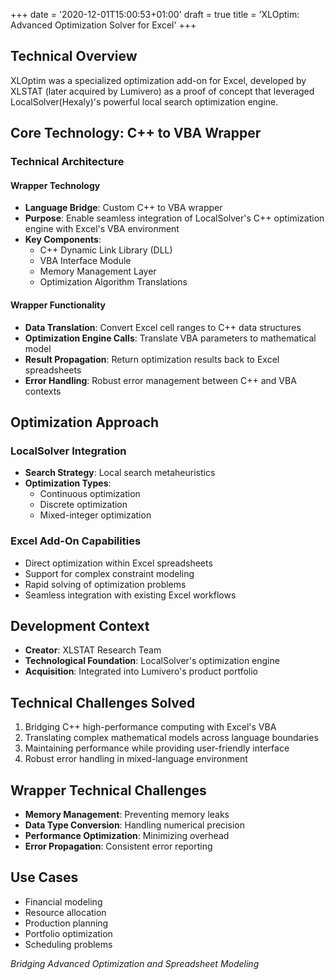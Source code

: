 +++
date = '2020-12-01T15:00:53+01:00'
draft = true
title = 'XLOptim: Advanced Optimization Solver for Excel'
+++

## Technical Overview

XLOptim was a specialized optimization add-on for Excel, developed by XLSTAT (later acquired by Lumivero) as a proof of concept that leveraged LocalSolver(Hexaly)'s powerful local search optimization engine.

## Core Technology: C++ to VBA Wrapper

### Technical Architecture

#### Wrapper Technology
- **Language Bridge**: Custom C++ to VBA wrapper
- **Purpose**: Enable seamless integration of LocalSolver's C++ optimization engine with Excel's VBA environment
- **Key Components**:
    - C++ Dynamic Link Library (DLL)
    - VBA Interface Module
    - Memory Management Layer
    - Optimization Algorithm Translations

#### Wrapper Functionality
- **Data Translation**: Convert Excel cell ranges to C++ data structures
- **Optimization Engine Calls**: Translate VBA parameters to mathematical model
- **Result Propagation**: Return optimization results back to Excel spreadsheets
- **Error Handling**: Robust error management between C++ and VBA contexts



## Optimization Approach

### LocalSolver Integration
- **Search Strategy**: Local search metaheuristics
- **Optimization Types**:
    - Continuous optimization
    - Discrete optimization
    - Mixed-integer optimization

### Excel Add-On Capabilities
- Direct optimization within Excel spreadsheets
- Support for complex constraint modeling
- Rapid solving of optimization problems
- Seamless integration with existing Excel workflows

## Development Context

- **Creator**: XLSTAT Research Team
- **Technological Foundation**: LocalSolver's optimization engine
- **Acquisition**: Integrated into Lumivero's product portfolio

## Technical Challenges Solved

1. Bridging C++ high-performance computing with Excel's VBA
2. Translating complex mathematical models across language boundaries
3. Maintaining performance while providing user-friendly interface
4. Robust error handling in mixed-language environment

## Wrapper Technical Challenges

- **Memory Management**: Preventing memory leaks
- **Data Type Conversion**: Handling numerical precision
- **Performance Optimization**: Minimizing overhead
- **Error Propagation**: Consistent error reporting

## Use Cases

- Financial modeling
- Resource allocation
- Production planning
- Portfolio optimization
- Scheduling problems


*Bridging Advanced Optimization and Spreadsheet Modeling*